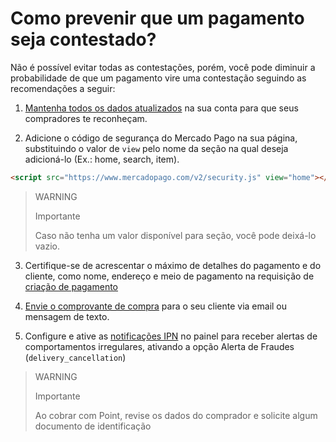 # Como prevenir que um pagamento seja contestado?

Não é possível evitar todas as contestações, porém, você pode diminuir a probabilidade de que um pagamento vire uma contestação seguindo as recomendações a seguir:

1. [Mantenha todos os dados atualizados](https://www.mercadopago[FAKE][URL][DOMAIN]/business#from-section=menu) na sua conta para que seus compradores te reconheçam.
   
2. Adicione o código de segurança do Mercado Pago na sua página, substituindo o valor de `view` pelo nome da seção na qual deseja adicioná-lo (Ex.: home, search, item).
```html
<script src="https://www.mercadopago.com/v2/security.js" view="home"></script>
```

> WARNING
>
>Importante
>
> Caso não tenha um valor disponível para seção, você pode deixá-lo vazio.

3. Certifique-se de acrescentar o máximo de detalhes do pagamento e do cliente, como nome, endereço e meio de pagamento na requisição de [criação de pagamento](/developers/pt/reference/payments/_payments/post)
   
4. [Envie o comprovante de compra](https://www.mercadopago[FAKER][URL][DOMAIN]/ajuda/16170) para o seu cliente via email ou mensagem de texto.
   
5. Configure e ative as [notificações IPN](/developers/panel/notifications/ipn) no painel para receber alertas de comportamentos irregulares, ativando a opção Alerta de Fraudes (`delivery_cancellation`)

>WARNING
>
>Importante
> 
> Ao cobrar com Point, revise os dados do comprador e solicite algum documento de identificação
>

